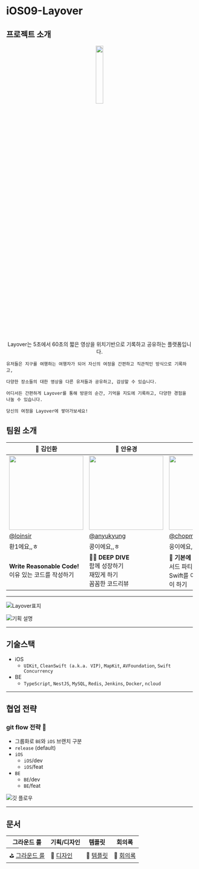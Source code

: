 # iOS09-Layover

## 프로젝트 소개

<p align="center">
    <img src="https://github.com/boostcampwm2023/iOS09-Layover/assets/46420281/525b6629-8e2e-42a1-b665-e1a9b04e17cf" width=20% />
</p>
<p align="center">
    Layover는 5초에서 60초의 짧은 영상을 위치기반으로 기록하고 공유하는 플랫폼입니다. 
</p>
    
    유저들은 지구를 여행하는 여행자가 되어 자신의 여정을 간편하고 직관적인 방식으로 기록하고, 
    
    다양한 장소들의 대한 영상을 다른 유저들과 공유하고, 감상할 수 있습니다.
    
    어디서든 간편하게 Layover를 통해 방문의 순간, 기억을 지도에 기록하고, 다양한 경험을 나눌 수 있습니다. 
    
    당신의 여정을 Layover에 쌓아가보세요!

## 팀원 소개

<table align=center>
    <thead>
        <tr >
            <th style="text-align:center;" >🍎 김인환</th>
            <th style="text-align:center;" >🍎 안유경</th>
            <th style="text-align:center;" >🍎 황지웅</th>
            <th style="text-align:center;" >🌐 박지환</th>
            <th style="text-align:center;" >🌐 백종인</th>
        </tr>
    </thead>
    <tbody>
        <tr>
            <td><img width="200" src="https://github.com/boostcampwm2023/iOS09-Layover/assets/46420281/3b3d1134-79f6-4b04-8ad3-78ffbc56dec9" /> </td>
            <td><img width="200" src="https://avatars.githubusercontent.com/u/70168249?v=4" /></td>
            <td><img width="200" src="https://avatars.githubusercontent.com/u/44396392?v=4" /></td>
            <td><img width="200" src="https://avatars.githubusercontent.com/u/111403658?v=4" /></td>
            <td><img width="200" src="https://avatars.githubusercontent.com/u/75191916?v=4" /></td>
        </tr>
        <tr>
            <td><a href="https://github.com/loinsir">@loinsir</a></td>
            <td><a href="https://github.com/anyukyung">@anyukyung</a></td>
            <td><a                   href="https://github.com/chopmozzi">@chopmozzi</a></td>
            <td><a href="https://github.com/hw-ani">@hw-ani</a></td>
            <td><a href="https://github.com/whipbaek">@whipbaek</a></td>
        </tr>
        <tr>
            <td>환1에요,,ㅎ</td>
            <td>콩이에요,,ㅎ</td>
            <td>웅이에요,,ㅎ</td>
            <td>환2에요,,,,,,ㅎ</td>
            <td>몰?루</td>
        </tr>
        <tr>
            <td width="200"><b>Write Reasonable Code!</b><br/>이유 있는 코드를 작성하기</td>
            <td width="200"><b>🏊‍♂️ DEEP DIVE</b><br/>함께 성장하기<br/>재밌게 하기<br/>꼼꼼한 코드리뷰<br/></td>
            <td width="200"><b>🐢 기본에 충실한</b><br/>서드 파티에 의존하지 않기<br/>Swift를 이용한 기술 도전 많이 하기</td>
            <td width="200">과정을 즐기기</br>열린 자세로 학습</td>
            <td width="200">영향을 주는 사람 되기 🎱</td>
        </tr>
    </tbody>
</table>

---

![Layover표지](https://github.com/boostcampwm2023/iOS09-Layover/assets/44396392/11befbb5-46af-4e24-b8e9-cb1378239f74)

![기획 설명](https://github.com/boostcampwm2023/iOS09-Layover/assets/44396392/0a7c7d57-c513-4dda-8d1a-4396cfaf802d)

---

## 기술스택
- iOS
  - `UIKit`, `CleanSwift (a.k.a. VIP)`, `MapKit`, `AVFoundation`, `Swift Concurrency`
- BE
  -  `TypeScript`, `NestJS`, `MySQL`, `Redis`, `Jenkins`, `Docker`, `ncloud`

---

## 협업 전략
### git flow 전략 🎃
- 그룹화로 `BE`와 `iOS` 브랜치 구분
- `release` (default)
- `iOS`
    - `iOS`/dev
    - `iOS`/feat
- `BE`
    - `BE`/dev
    - `BE`/feat

![깃 플로우](https://github.com/boostcampwm2023/iOS09-Layover/assets/44396392/6ab7693e-52ee-4df2-8b22-ef60dd962ac9)

---

## 문서

| 그라운드 룰                                                                           | 기획/디자인 | 템플릿 | 회의록 |
| ------------------------------------------------------------------------------------- | ---------------- | ------ | ------ |
| ⛳️ [그라운드 룰](https://loinsir.notion.site/51835aceabde449a82b56f7c15353a98?pvs=4) | 🎨 [디자인](https://www.figma.com/file/wqUKtYD2tqY6qS0TZnw2eO/Layover-UI?type=design&mode=design&t=9Io4sVa1Q17CxICu-1)             | 🔭 [템플릿](https://loinsir.notion.site/084324b5761c4d38bfd69a102e525d97?pvs=4)|📝 [회의록](https://loinsir.notion.site/2132e55f2dfd4f83ad895aabeab41684?pvs=4)|
